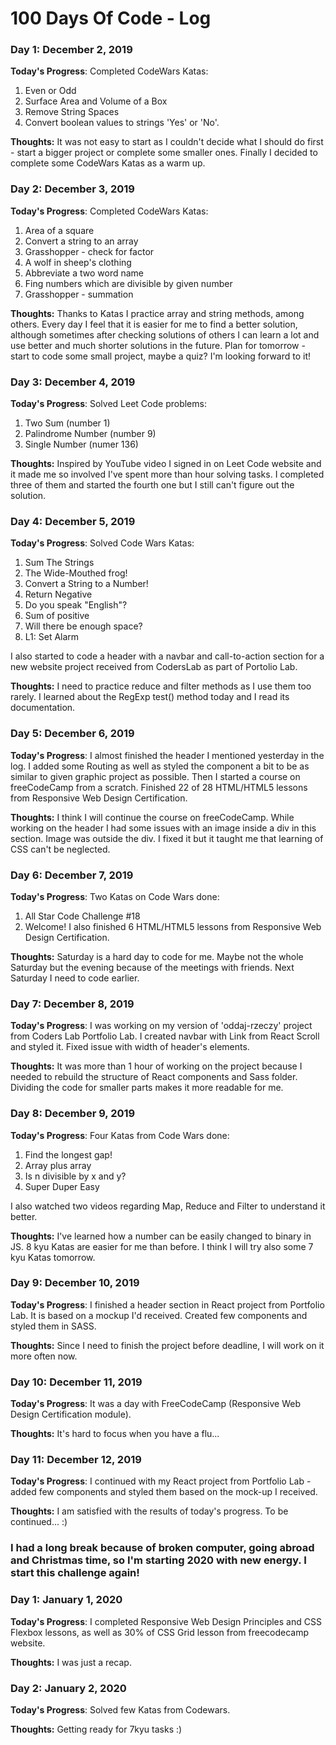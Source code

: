 # 100 Days Of Code - Log

### Day 1: December 2, 2019 

**Today's Progress**: 
Completed CodeWars Katas:
1. Even or Odd
2. Surface Area and Volume of a Box
3. Remove String Spaces
4. Convert boolean values to strings 'Yes' or 'No'.


**Thoughts:** 
It was not easy to start as I couldn't decide what I should do first - start a bigger project or complete some smaller ones. Finally I decided to complete some CodeWars Katas as a warm up.

### Day 2: December 3, 2019 

**Today's Progress**: 
Completed CodeWars Katas:
1. Area of a square
2. Convert a string to an array
3. Grasshopper - check for factor
4. A wolf in sheep's clothing
5. Abbreviate a two word name
6. Fing numbers which are divisible by given number
7. Grasshopper - summation


**Thoughts:** 
Thanks to Katas I practice array and string methods, among others. Every day I feel that it is easier for me to find a better solution, although sometimes after checking solutions of others I can learn a lot and use better and much shorter solutions in the future. Plan for tomorrow - start to code some small project, maybe a quiz? I'm looking forward to it!

### Day 3: December 4, 2019 

**Today's Progress**: 
Solved Leet Code problems:
1. Two Sum (number 1)
2. Palindrome Number (number 9)
3. Single Number (numer 136)

**Thoughts:** 
Inspired by YouTube video I signed in on Leet Code website and it made me so involved I've spent more than hour solving tasks. I completed three of them and started the fourth one but I still can't figure out the solution.

### Day 4: December 5, 2019 

**Today's Progress**: 
Solved Code Wars Katas:
1. Sum The Strings
2. The Wide-Mouthed frog!
3. Convert a String to a Number!
4. Return Negative
5. Do you speak "English"?
6. Sum of positive
7. Will there be enough space?
8. L1: Set Alarm

I also started to code a header with a navbar and call-to-action section for a new website project received from CodersLab as part of Portolio Lab.

**Thoughts:** 
I need to practice reduce and filter methods as I use them too rarely. 
I learned about the RegExp test() method today and I read its documentation.

### Day 5: December 6, 2019 

**Today's Progress**: 
I almost finished the header I mentioned yesterday in the log. I added some Routing as well as styled the component a bit to be as similar to given graphic project as possible. 
Then I started a course on freeCodeCamp from a scratch. Finished 22 of 28 HTML/HTML5 lessons from Responsive Web Design Certification.

**Thoughts:** 
I think I will continue the course on freeCodeCamp. 
While working on the header I had some issues with an image inside a div in this section. Image was outside the div. I fixed it but it taught me that learning of CSS can't be neglected.

### Day 6: December 7, 2019 

**Today's Progress**: 
Two Katas on Code Wars done: 
1. All Star Code Challenge #18
2. Welcome!
I also finished 6 HTML/HTML5 lessons from Responsive Web Design Certification.

**Thoughts:** 
Saturday is a hard day to code for me. Maybe not the whole Saturday but the evening because of the meetings with friends. Next Saturday I need to code earlier. 

### Day 7: December 8, 2019 

**Today's Progress**:
I was working on my version of 'oddaj-rzeczy' project from Coders Lab Portfolio Lab. I created navbar with Link from React Scroll and styled it. Fixed issue with width of header's elements. 

**Thoughts:** 
It was more than 1 hour of working on the project because I needed to rebuild the structure of React components and Sass folder. Dividing the code for smaller parts makes it more readable for me.

### Day 8: December 9, 2019 

**Today's Progress**:
Four Katas from Code Wars done:
1. Find the longest gap!
2. Array plus array
3. Is n divisible by x and y?
4. Super Duper Easy

I also watched two videos regarding Map, Reduce and Filter to understand it better.

**Thoughts:** 
I've learned how a number can be easily changed to binary in JS. 8 kyu Katas are easier for me than before. I think I will try also some 7 kyu Katas tomorrow.

### Day 9: December 10, 2019 

**Today's Progress**:
I finished a header section in React project from Portfolio Lab. It is based on a mockup I'd received. Created few components and styled them in SASS.

**Thoughts:** 
Since I need to finish the project before deadline, I will work on it more often now.

### Day 10: December 11, 2019 

**Today's Progress**:
It was a day with FreeCodeCamp (Responsive Web Design Certification module). 

**Thoughts:** 
It's hard to focus when you have a flu...

### Day 11: December 12, 2019 

**Today's Progress**:
I continued with my React project from Portfolio Lab - added few components and styled them based on the mock-up I received.

**Thoughts:** 
I am satisfied with the results of today's progress. To be continued... :) 

### I had a long break because of broken computer, going abroad and Christmas time, so I'm starting 2020 with new energy. I start this challenge again!

### Day 1: January 1, 2020

**Today's Progress**:
I completed Responsive Web Design Principles and CSS Flexbox lessons, as well as 30% of CSS Grid lesson from freecodecamp website.

**Thoughts:** 
I was just a recap.

### Day 2: January 2, 2020

**Today's Progress**:
Solved few Katas from Codewars.

**Thoughts:** 
Getting ready for 7kyu tasks :) 

